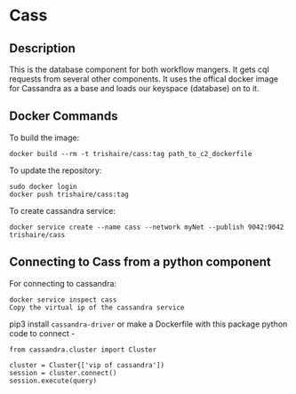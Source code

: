# Cass

## Description
This is the database component for both workflow mangers. It gets cql requests from several other components. It uses the offical docker image for Cassandra as a base and loads our keyspace (database) on to it.

## Docker Commands

To build the image:

```
docker build --rm -t trishaire/cass:tag path_to_c2_dockerfile
```
To update the repository:
```
sudo docker login
docker push trishaire/cass:tag
```
To create cassandra service:
```
docker service create --name cass --network myNet --publish 9042:9042 trishaire/cass
```

## Connecting to Cass from a python component

For connecting to cassandra:
```
docker service inspect cass
Copy the virtual ip of the cassandra service
```

pip3 install `cassandra-driver` or make a Dockerfile with this package
python code to connect -

```
from cassandra.cluster import Cluster

cluster = Cluster{['vip of cassandra'])
session = cluster.connect()
session.execute(query)
```